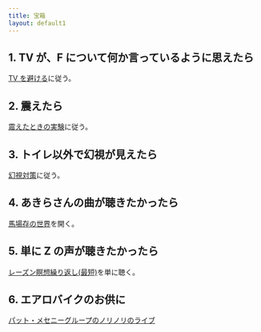 ```yaml
---
title: 宝箱
layout: default1
---
```

## 1. TV が、F について何か言っているように思えたら

[TV を避ける](../../tv-avoidance/)に従う。

## 2. 震えたら

[震えたときの実験](../../sweets-printable/)に従う。

## 3. トイレ以外で幻視が見えたら

[幻視対策](../../visual-hallucination/)に従う。

## 4. あきらさんの曲が聴きたかったら

[馬場存の世界](../../babazone/)を開く。

## 5. 単に Z の声が聴きたかったら

[レーズン瞑想繰り返し(最短)](https://drive.google.com/file/d/1bKPh7qnYiiv241_UV17IZstEulzaqyhE/view?usp=sharing)を単に聴く。

## 6. エアロバイクのお供に

[パット・メセニーグループのノリノリのライブ](https://drive.google.com/file/d/14ut0I4SEeLuIU5D-0zGwXUjMFWAZ867s/view?usp=drive_link)
